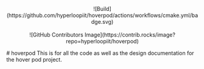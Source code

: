 <p align="center">
![Build](https://github.com/hyperloopiit/hoverpod/actions/workflows/cmake.yml/badge.svg)
<br></br>
![GitHub Contributors Image](https://contrib.rocks/image?repo=hyperloopiit/hoverpod)
</p>
# hoverpod
This is for all the code as well as the design documentation for the hover pod project.
